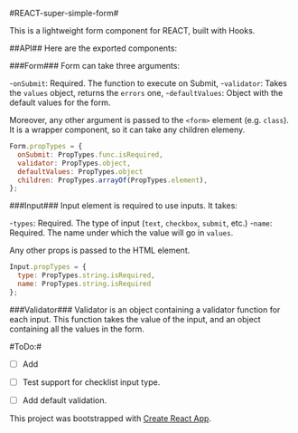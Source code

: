 #REACT-super-simple-form#

This is a lightweight form component for REACT, built with Hooks.

##API##
Here are the exported components:

###Form###
Form can take three arguments:

-`onSubmit`: Required. The function to execute on Submit,
-`validator`: Takes the `values` object, returns the `errors` one,
-`defaultValues`: Object with the default values for the form.

Moreover, any other argument is passed to the `<form>` element (e.g. `class`).
It is a wrapper component, so it can take any children elemeny.

```javascript
Form.propTypes = {
  onSubmit: PropTypes.func.isRequired,
  validator: PropTypes.object,
  defaultValues: PropTypes.object
  children: PropTypes.arrayOf(PropTypes.element),
};
```

###Input###
Input element is required to use inputs. It takes:

-`types`: Required. The type of input (`text`, `checkbox`, `submit`, etc.)
-`name`: Required. The name under which the value will go in `values`.

Any other props is passed to the HTML element.

```javascript
Input.propTypes = {
  type: PropTypes.string.isRequired,
  name: PropTypes.string.isRequired
};
```

###Validator###
Validator is an object containing a validator function for each input.
This function takes the value of the input, and an object containing all the
values in the form.

#ToDo:#
-[ ] Add 
-[ ] Test support for checklist input type.
-[ ] Add default validation.


This project was bootstrapped with [Create React App](https://github.com/facebook/create-react-app).